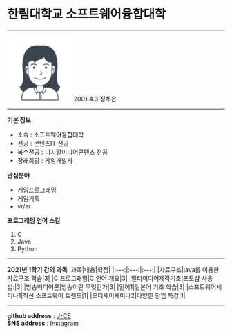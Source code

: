 # 한림대학교 소프트웨어융합대학
---

<img src=jce.png height=150 widht=150>
2001.4.3   
정채은

---
**기본 정보**   
* 소속 : 소프트웨어융합대학   
* 전공 : 콘텐츠IT 전공   
* 복수전공 : 디지털미디어콘텐츠 전공   
* 장래희망 : 게임개발자


**관심분야** 
* 게임프로그래밍
* 게임기획
* vr/ar


**프로그래밍 언어 스킬**
1. C
2. Java
3. Python


---------------


**2021년 1학기 강의 과목**
|과목|내용|학점|
|:---:|:---:|:---:|
|자료구조|java를 이용한 자료구조 학습|3|
|C 프로그래밍|C 언어 개요|3|
|멀티미디어제작기초|포토샵 사용법:|3|
|방송미디어론|방송이란 무엇인가|3|
|일어1|일본어 기초 학습|3|
|소프트웨어세미나1|최신 소프트웨어 트랜드|1|
|오디세이세미나2|다양한 창업 특강|1|

---------------

**github address** : [J-CE][github]    
**SNS address** : [Instagram][instagram]

[github]:https://github.com/chaenning
[instagram]:https://www.instagram.com/chaen._.ning/
